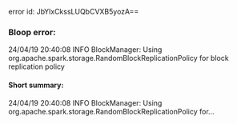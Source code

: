 error id: JbYlxCkssLUQbCVXB5yozA==
### Bloop error:

24/04/19 20:40:08 INFO BlockManager: Using org.apache.spark.storage.RandomBlockReplicationPolicy for block replication policy
#### Short summary: 

24/04/19 20:40:08 INFO BlockManager: Using org.apache.spark.storage.RandomBlockReplicationPolicy for...